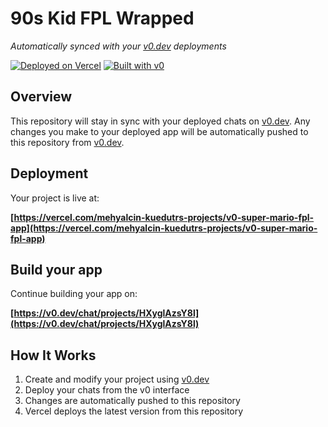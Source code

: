 # 90s Kid FPL Wrapped

*Automatically synced with your [v0.dev](https://v0.dev) deployments*

[![Deployed on Vercel](https://img.shields.io/badge/Deployed%20on-Vercel-black?style=for-the-badge&logo=vercel)](https://vercel.com/mehyalcin-kuedutrs-projects/v0-super-mario-fpl-app)
[![Built with v0](https://img.shields.io/badge/Built%20with-v0.dev-black?style=for-the-badge)](https://v0.dev/chat/projects/HXyglAzsY8l)

## Overview

This repository will stay in sync with your deployed chats on [v0.dev](https://v0.dev).
Any changes you make to your deployed app will be automatically pushed to this repository from [v0.dev](https://v0.dev).

## Deployment

Your project is live at:

**[https://vercel.com/mehyalcin-kuedutrs-projects/v0-super-mario-fpl-app](https://vercel.com/mehyalcin-kuedutrs-projects/v0-super-mario-fpl-app)**

## Build your app

Continue building your app on:

**[https://v0.dev/chat/projects/HXyglAzsY8l](https://v0.dev/chat/projects/HXyglAzsY8l)**

## How It Works

1. Create and modify your project using [v0.dev](https://v0.dev)
2. Deploy your chats from the v0 interface
3. Changes are automatically pushed to this repository
4. Vercel deploys the latest version from this repository

